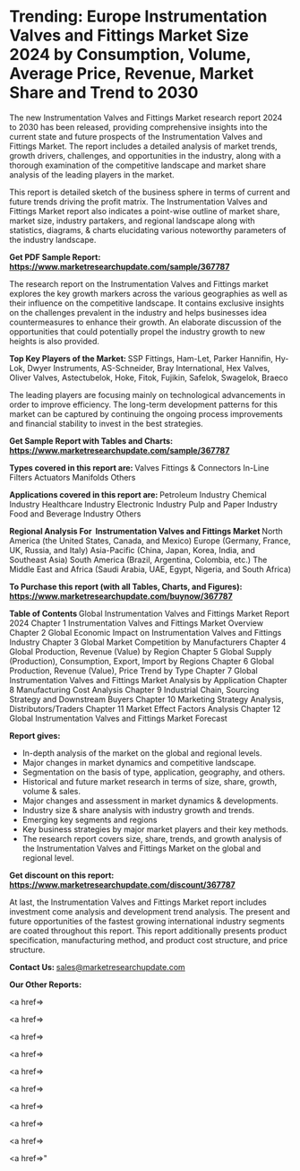 # Trending: Europe Instrumentation Valves and Fittings Market Size 2024 by Consumption, Volume, Average Price, Revenue, Market Share and Trend to 2030

The new Instrumentation Valves and Fittings Market research report 2024 to 2030 has been released, providing comprehensive insights into the current state and future prospects of the Instrumentation Valves and Fittings Market. The report includes a detailed analysis of market trends, growth drivers, challenges, and opportunities in the industry, along with a thorough examination of the competitive landscape and market share analysis of the leading players in the market.

This report is detailed sketch of the business sphere in terms of current and future trends driving the profit matrix. The Instrumentation Valves and Fittings Market report also indicates a point-wise outline of market share, market size, industry partakers, and regional landscape along with statistics, diagrams, &amp; charts elucidating various noteworthy parameters of the industry landscape.

<strong><b>Get PDF Sample Report: <a href=https://www.marketresearchupdate.com/sample/367787>https://www.marketresearchupdate.com/sample/367787</a></b></strong>

The research report on the Instrumentation Valves and Fittings market explores the key growth markers across the various geographies as well as their influence on the competitive landscape. It contains exclusive insights on the challenges prevalent in the industry and helps businesses idea countermeasures to enhance their growth. An elaborate discussion of the opportunities that could potentially propel the industry growth to new heights is also provided.

<strong><b>Top Key Players of the Market:
</b></strong>SSP Fittings, Ham-Let, Parker Hannifin, Hy-Lok, Dwyer Instruments, AS-Schneider, Bray International, Hex Valves, Oliver Valves, Astectubelok, Hoke, Fitok, Fujikin, Safelok, Swagelok, Braeco<strong><b>
</b></strong>

The leading players are focusing mainly on technological advancements in order to improve efficiency. The long-term development patterns for this market can be captured by continuing the ongoing process improvements and financial stability to invest in the best strategies.

<strong><b>Get Sample Report with Tables and Charts: <a href=https://www.marketresearchupdate.com/sample/367787>https://www.marketresearchupdate.com/sample/367787</a></b></strong>

<strong><b>Types covered in this report are:
</b></strong>Valves
Fittings & Connectors
In-Line Filters
Actuators
Manifolds
Others<strong><b>
</b></strong>

<strong><b>Applications covered in this report are:
</b></strong>Petroleum Industry
Chemical Industry
Healthcare Industry
Electronic Industry
Pulp and Paper Industry
Food and Beverage Industry
Others<strong><b>
</b></strong>

<strong><b>Regional Analysis For  Instrumentation Valves and Fittings Market</b></strong><strong><b>
</b></strong>North America (the United States, Canada, and Mexico)
Europe (Germany, France, UK, Russia, and Italy)
Asia-Pacific (China, Japan, Korea, India, and Southeast Asia)
South America (Brazil, Argentina, Colombia, etc.)
The Middle East and Africa (Saudi Arabia, UAE, Egypt, Nigeria, and South Africa)

<strong><b>To Purchase this report (with all Tables, Charts, and Figures): <a href=https://www.marketresearchupdate.com/buynow/367787>https://www.marketresearchupdate.com/buynow/367787</a></b></strong>

<strong><b>Table of Contents</b></strong><strong><b>
</b></strong>Global Instrumentation Valves and Fittings Market Report 2024
Chapter 1 Instrumentation Valves and Fittings Market Overview
Chapter 2 Global Economic Impact on Instrumentation Valves and Fittings Industry
Chapter 3 Global Market Competition by Manufacturers
Chapter 4 Global Production, Revenue (Value) by Region
Chapter 5 Global Supply (Production), Consumption, Export, Import by Regions
Chapter 6 Global Production, Revenue (Value), Price Trend by Type
Chapter 7 Global Instrumentation Valves and Fittings Market Analysis by Application
Chapter 8 Manufacturing Cost Analysis
Chapter 9 Industrial Chain, Sourcing Strategy and Downstream Buyers
Chapter 10 Marketing Strategy Analysis, Distributors/Traders
Chapter 11 Market Effect Factors Analysis
Chapter 12 Global Instrumentation Valves and Fittings Market Forecast

<strong><b>Report gives:</b></strong>

- In-depth analysis of the market on the global and regional levels.
- Major changes in market dynamics and competitive landscape.
- Segmentation on the basis of type, application, geography, and others.
- Historical and future market research in terms of size, share, growth, volume &amp; sales.
- Major changes and assessment in market dynamics &amp; developments.
- Industry size &amp; share analysis with industry growth and trends.
- Emerging key segments and regions
- Key business strategies by major market players and their key methods.
- The research report covers size, share, trends, and growth analysis of the Instrumentation Valves and Fittings Market on the global and regional level.

<strong><b>Get discount on this report: <a href=https://www.marketresearchupdate.com/discount/367787>https://www.marketresearchupdate.com/discount/367787</a></b></strong>

At last, the Instrumentation Valves and Fittings Market report includes investment come analysis and development trend analysis. The present and future opportunities of the fastest growing international industry segments are coated throughout this report. This report additionally presents product specification, manufacturing method, and product cost structure, and price structure.

<strong><b>Contact Us:
</b></strong>sales@marketresearchupdate.com

<strong>Our Other Reports:</strong>

<a href=></a>

<a href=></a>

<a href=></a>

<a href=></a>

<a href=></a>

<a href=></a>

<a href=></a>

<a href=></a>

<a href=></a>

<a href=></a>"
